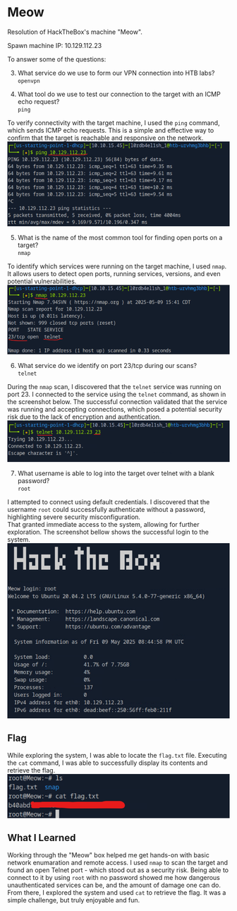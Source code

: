 # Meow
Resolution of HackTheBox's machine "Meow".

Spawn machine IP: 10.129.112.23

To answer some of the questions:  

3. What service do we use to form our VPN connection into HTB labs?  
	`openvpn`

4. What tool do we use to test our connection to the target with an ICMP echo request?  
	`ping`

To verify connectivity with the target machine, I used the `ping` command, which sends ICMP echo requests. This is a simple and effective way to confirm that the target is reachable and responsive on the network.  
![image](https://github.com/L0rdB43lish/HTB-Meow/blob/33d909568646a528916c984d9d80835b98e6c371/Files/Captura%20de%20tela%202025-05-09%20174108.png)  

 5. What is the name of the most common tool for finding open ports on a target?  
	`nmap`

To identify which services were running on the target machine, I used `nmap`. It allows users to detect open ports, running services, versions, and even potential vulnerabilities.  
![image](https://github.com/L0rdB43lish/HTB-Meow/blob/33d909568646a528916c984d9d80835b98e6c371/Files/Captura%20de%20tela%202025-05-09%20174223.png)  

6. What service do we identify on port 23/tcp during our scans?  
	`telnet`

During the `nmap` scan, I discovered that the `telnet` service was running on port 23. I connected to the service using the `telnet` command, as shown in the screenshot below. The successful connection validated that the service was running and accepting connections, which posed a potential security risk due to the lack of encryption and authentication.  
![image](https://github.com/L0rdB43lish/HTB-Meow/blob/33d909568646a528916c984d9d80835b98e6c371/Files/Captura%20de%20tela%202025-05-09%20174614.png)  

7. What username is able to log into the target over telnet with a blank password?  
	`root`

I attempted to connect using default credentials. I discovered that the username `root` could successfully authenticate without a password, highlighting severe security misconfiguration.  
That granted immediate access to the system, allowing for further exploration. The screenshot bellow shows the successful login to the system.  
![image](https://github.com/L0rdB43lish/HTB-Meow/blob/33d909568646a528916c984d9d80835b98e6c371/Files/Captura%20de%20tela%202025-05-09%20174640.png)  

## Flag
While exploring the system, I was able to locate the `flag.txt` file. Executing the `cat` command, I was able to successfully display its contents and retrieve the flag.  
![image](https://github.com/L0rdB43lish/HTB-Meow/blob/33d909568646a528916c984d9d80835b98e6c371/Files/Captura%20de%20tela%202025-05-09%20174810.png)  

## What I Learned
Working through the "Meow" box helped me get hands-on with basic network enumaration and remote access. I used `nmap` to scan the target and found an open Telnet port - which stood out as a security risk. Being able to connect to it by using `root` with no password showed me how dangerous unauthenticated services can be, and the amount of damage one can do. From there, I explored the system and used `cat` to retrieve the flag. It was a simple challenge, but truly enjoyable and fun.
